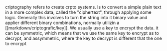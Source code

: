 criptography refers to create crpto systems. Is to convert a simple plain text in a more complex data, called the "ciphertext", through applying some logic. Generally this involves to turn the string into it binary value and applier different binary combinations, normally utilizin a [[markdown/criptografic/key]]. 
We usually use a key to encrypt the data. it can be symmetric, which means that we use the same key to encrypt as to decrypt, and assymmetric, where the key to decrypt is different that the one to encrypt 